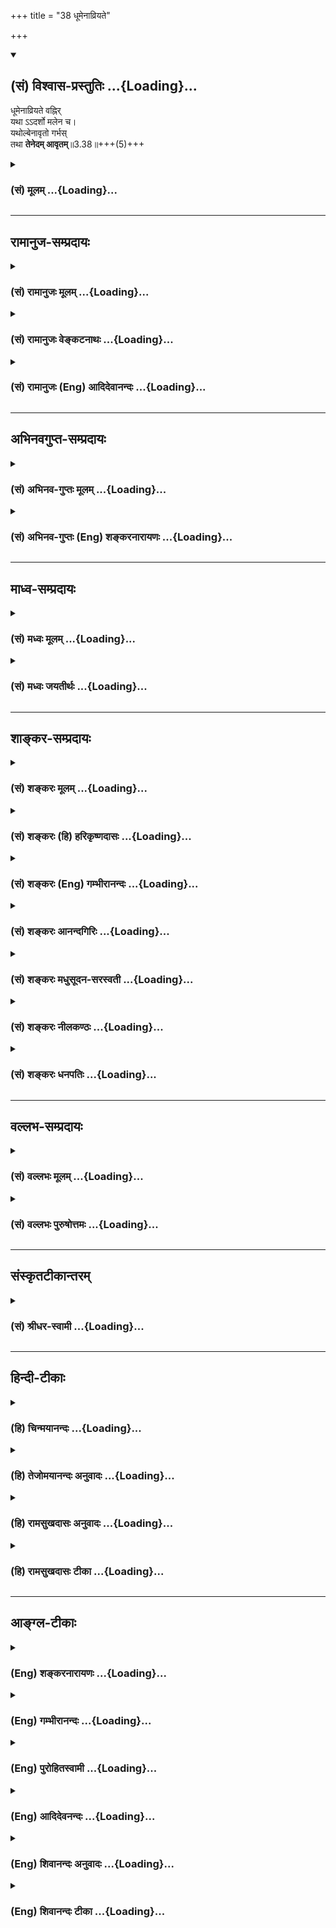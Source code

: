 +++
title = "38 धूमेनाव्रियते"

+++
<div class="js_include" newlevelforh1="2" title="(सं) विश्वास-प्रस्तुतिः" unfilled url="/mahAbhAratam/shlokashaH/06-bhIShma-parva/03-bhagavad-gItA-parva/saMskRtam/vishvAsa-prastutiH/03_karma-yogaH/38_dhUmenAvriyate.md">
<details open><summary><h2>(सं) विश्वास-प्रस्तुतिः ...{Loading}...</h2></summary>

धूमेनाव्रियते वह्निर्  
यथा ऽऽदर्शो मलेन च।  
यथोल्बेनावृतो गर्भस्  
तथा **तेनेदम् आवृतम्**॥3.38॥+++(5)+++
</details>
</div>
<div class="js_include collapsed" newlevelforh1="3" title="(सं) मूलम्" unfilled url="/mahAbhAratam/shlokashaH/06-bhIShma-parva/03-bhagavad-gItA-parva/saMskRtam/mUlam/03_karma-yogaH/38_dhUmenAvriyate.md">
<details><summary><h3>(सं) मूलम् ...{Loading}...</h3></summary>

धूमेनाव्रियते वह्निर्यथाऽऽदर्शो मलेन च।  
यथोल्बेनावृतो गर्भस्तथा तेनेदमावृतम्।।3.38।।
</details>
</div>


_________________
## रामानुज-सम्प्रदायः
<div class="js_include collapsed" newlevelforh1="3" title="(सं) रामानुजः मूलम्" unfilled url="/mahAbhAratam/shlokashaH/06-bhIShma-parva/03-bhagavad-gItA-parva/saMskRtam/rAmAnujaH/mUlam/03_karma-yogaH/38_dhUmenAvriyate.md">
<details><summary><h3>(सं) रामानुजः मूलम् ...{Loading}...</h3></summary>

।।3.38।।**यथा धूमेन वह्निः आव्रियते यथा च आदर्शो मलेन यथा** च **उल्बेन
आवृतो गर्भः तथा तेन** कामेन **इदं** जन्तुजातम् **आवृतम्। आवरणप्रकारम्
आह**

</details>
</div>
<div class="js_include collapsed" newlevelforh1="3" title="(सं) रामानुजः वेङ्कटनाथः" unfilled url="/mahAbhAratam/shlokashaH/06-bhIShma-parva/03-bhagavad-gItA-parva/saMskRtam/rAmAnujaH/venkaTanAthaH/03_karma-yogaH/38_dhUmenAvriyate.md">
<details><summary><h3>(सं) रामानुजः वेङ्कटनाथः ...{Loading}...</h3></summary>

  
  
।।3.38।। वैरित्वप्रकार उच्यते धूमेनेति। तत्र यथेत्यन्तमेकं वाक्यम्। आदर्शो
मलेन च इत्यत्र चकाराद्यथाशब्दोऽनुषक्त इति व्यञ्जनाययथा धूमेनेत्युक्तम्।
पूर्वस्मिन् श्लोके क्रोधस्यापि कामावस्थान्तरत्वव्यपदेशादुत्तरत्र
चकामरूपेणकामरूपम् 3।43 इति तस्यैवानुवृत्तेरत्रापि तच्छब्देन काम एव
परामृश्यत इति व्यञ्जनायतेन कामेनेत्युक्तम्। इदमिति
सामान्यनिर्देशेऽप्यचिद्ग्रहणासम्भवात्सर्वक्षेत्रज्ञग्रहणौचित्यादिदंशब्दस्य
वक्ष्यमाणपरत्वादपि लोकप्रतीतिपरत्वस्वारस्याच्चयया क्षेत्रज्ञशक्तिः सा
वेष्टिता इत्यादिवत् क्षेत्रज्ञानामावरणमिहोच्यत इत्यभिप्रायेणोक्तंइदं
जन्तुजातमिति। जन्तुशब्देन शरीरित्वस्य विवक्षितत्वादावरणार्हत्वं
दर्शितम्। नपुंसकनिर्देशस्य सामान्यविषयत्वेप्रदर्शनाय जातशब्दः।
अनादिवासनानुबन्धित्वेन सहजत्वं निवृत्तस्यापि पुनः पुनरुपाधिवशादागमं
स्वेच्छया निवर्तयितुमशक्यत्वं च दर्शयितुं दृष्टान्तत्रयोपादानम्।  
  

</details>
</div>
<div class="js_include collapsed" newlevelforh1="3" title="(सं) रामानुजः (Eng) आदिदेवानन्दः" unfilled url="/mahAbhAratam/shlokashaH/06-bhIShma-parva/03-bhagavad-gItA-parva/saMskRtam/rAmAnujaH/english/AdidevAnandaH/03_karma-yogaH/38_dhUmenAvriyate.md">
<details><summary><h3>(सं) रामानुजः (Eng) आदिदेवानन्दः ...{Loading}...</h3></summary>

3.38 As a fire is enveloped by smoke, as a mirror by dust and as an embryo by the membrance, so are the embodied beings covered by this desire. Sri Krsna teaches the mode of this envelopement:

</details>
</div>


_________________
## अभिनवगुप्त-सम्प्रदायः
<div class="js_include collapsed" newlevelforh1="3" title="(सं) अभिनव-गुप्तः मूलम्" unfilled url="/mahAbhAratam/shlokashaH/06-bhIShma-parva/03-bhagavad-gItA-parva/saMskRtam/abhinava-guptaH/mUlam/03_karma-yogaH/38_dhUmenAvriyate.md">
<details><summary><h3>(सं) अभिनव-गुप्तः मूलम् ...{Loading}...</h3></summary>

।।3.38।। धूमेनेति। दृष्टान्तत्रयेण दुरुपसर्गत्वम् +++(K दुरुपसर्पत्वम्)+++
अकार्यकरत्वं जुगुप्सास्पदत्वं च उक्तम्। अयमिति आत्मा।

</details>
</div>
<div class="js_include collapsed" newlevelforh1="3" title="(सं) अभिनव-गुप्तः (Eng) शङ्करनारायणः" unfilled url="/mahAbhAratam/shlokashaH/06-bhIShma-parva/03-bhagavad-gItA-parva/saMskRtam/abhinava-guptaH/english/shankaranArAyaNaH/03_karma-yogaH/38_dhUmenAvriyate.md">
<details><summary><h3>(सं) अभिनव-गुप्तः (Eng) शङ्करनारायणः ...{Loading}...</h3></summary>

3.38 Dhumena etc. \[The foe's tripple nature viz.\] being a mischivous
appendage, himself creating mischieves, and being an object of disgust,
is explained by the triad of these similes. He : the Self.

</details>
</div>


_________________
## माध्व-सम्प्रदायः
<div class="js_include collapsed" newlevelforh1="3" title="(सं) मध्वः मूलम्" unfilled url="/mahAbhAratam/shlokashaH/06-bhIShma-parva/03-bhagavad-gItA-parva/saMskRtam/madhvaH/mUlam/03_karma-yogaH/38_dhUmenAvriyate.md">
<details><summary><h3>(सं) मध्वः मूलम् ...{Loading}...</h3></summary>

।।3.38।। कथं विरोधी सः इदमनेनावृतम्। यथा धूमेनाग्निरावृतः
प्रकाशरूपोऽप्यन्येषां न सम्यग्दर्शनाय तथा परमात्मा। यथाऽऽदर्शो
मलेनावृतोऽन्याभिव्यक्तिहेतुर्न भवति तथाऽन्तःकरणं
परमात्मादेर्व्यक्तिहेतुर्न भवति कामेनावृतम्। यथोल्बेनावृत्य बद्धो भवति
गर्भः तथा कामेनावृतो जीवः।

</details>
</div>
<div class="js_include collapsed" newlevelforh1="3" title="(सं) मध्वः जयतीर्थः" unfilled url="/mahAbhAratam/shlokashaH/06-bhIShma-parva/03-bhagavad-gItA-parva/saMskRtam/madhvaH/jayatIrthaH/03_karma-yogaH/38_dhUmenAvriyate.md">
<details><summary><h3>(सं) मध्वः जयतीर्थः ...{Loading}...</h3></summary>

।।3.38।। ननु प्रश्नस्योत्तरं जातं किमुत्तरेण इत्यतः श्लोकद्वयस्य
सङ्गतिमाह **कथमि**ति। स कामः कथं मोक्षस्य विरोधी इति जिज्ञासायामाह
**धूमेने**त्यादिनेति शेषः। विवक्षितार्थस्यास्फुटत्वात् व्याख्याति
**इदमि**ति। ईश्वरान्तःकरणजीवलक्षणं वस्तुत्रयम्। केन किमिव
इत्याकाङ्क्षायामाद्यं पादत्रयं व्याचष्टे **यथे**ति। परमात्मा कामेनावृतः
स्वयं सर्वज्ञोऽप्यन्यैर्न ज्ञायत इति शेषः। अन्यस्य मुखादेः। परमात्मादेः
इत्यादिपदेन जीवो गृह्यते। बन्धापेक्षयाऽऽवरणस्य समानकर्तृकत्वम्। बद्धः
सङ्कुचितो व्यापाराक्षम इति यावत्। उल्बो गर्भवेष्टनम्। कामेनावृतो जीवो
नेश्वरादिज्ञाने क्षम इत्यर्थः।

</details>
</div>


_________________
## शाङ्कर-सम्प्रदायः
<div class="js_include collapsed" newlevelforh1="3" title="(सं) शङ्करः मूलम्" unfilled url="/mahAbhAratam/shlokashaH/06-bhIShma-parva/03-bhagavad-gItA-parva/saMskRtam/shankaraH/mUlam/03_karma-yogaH/38_dhUmenAvriyate.md">
<details><summary><h3>(सं) शङ्करः मूलम् ...{Loading}...</h3></summary>

।।3.38।। **धूमेन** सहजेन **आव्रियते वह्निः** प्रकाशात्मकः अप्रकाशात्मकेन
**यथा** वा **आदर्शो मलेन च यथा उल्बेन** च जरायुणा गर्भवेष्टनेन **आवृतः**
आच्छादितः **गर्भः तथा तेन इदम् आवृतम्**।। किं पुनस्तत् इदंशब्दवाच्यं यत्
कामेनावृतमित्युच्यते

</details>
</div>
<div class="js_include collapsed" newlevelforh1="3" title="(सं) शङ्करः (हि) हरिकृष्णदासः" unfilled url="/mahAbhAratam/shlokashaH/06-bhIShma-parva/03-bhagavad-gItA-parva/saMskRtam/shankaraH/hindI/harikRShNadAsaH/03_karma-yogaH/38_dhUmenAvriyate.md">
<details><summary><h3>(सं) शङ्करः (हि) हरिकृष्णदासः ...{Loading}...</h3></summary>

।।3.38।। यह काम किस प्रकार वैरी है सो दृष्टान्तोंसे समझाते हैं जैसे
प्रकाशस्वरूप अग्नि अपने साथ उत्पन्न हुए अन्धकाररूप धूएँसे और दर्पण जैसे
मलसे आच्छादित हो जाता है तथा जैसे गर्भ अपने आवरणरूप जेरसे आच्छादित होता
है वैसे ही उस कामसे यह ( ज्ञान ) ढका हुआ है।

</details>
</div>
<div class="js_include collapsed" newlevelforh1="3" title="(सं) शङ्करः (Eng) गम्भीरानन्दः" unfilled url="/mahAbhAratam/shlokashaH/06-bhIShma-parva/03-bhagavad-gItA-parva/saMskRtam/shankaraH/english/gambhIrAnandaH/03_karma-yogaH/38_dhUmenAvriyate.md">
<details><summary><h3>(सं) शङ्करः (Eng) गम्भीरानन्दः ...{Loading}...</h3></summary>

3.38 Yatha, as; vahnih, fire, which is naturally bright; avriyate, is
enveloped; dhumena, by smoke, which is born concomitantly (with fire)
and is naturally dark; or as adarsah, a mirror; is covered malena, by
dirt; ca, and; garbhah, a foetus; is avrtah, enclosed; ulbena, in the
womb by the amnion; tatha, so; is idam, this; avrtam, shrouded; tena, by
that. Again, what is that which is indicated by the word idam (this),
and which is covered by desire; The answer is:

</details>
</div>
<div class="js_include collapsed" newlevelforh1="3" title="(सं) शङ्करः आनन्दगिरिः" unfilled url="/mahAbhAratam/shlokashaH/06-bhIShma-parva/03-bhagavad-gItA-parva/saMskRtam/shankaraH/AnandagiriH/03_karma-yogaH/38_dhUmenAvriyate.md">
<details><summary><h3>(सं) शङ्करः आनन्दगिरिः ...{Loading}...</h3></summary>

।।3.38।। उत्तरश्लोकमवतारयति **कथमिति।** अनेकदृष्टान्तोपादानं
प्रतिपत्तिसौकर्यार्थम्। सहजस्य धूमस्य प्रकाशात्मकवह्निं
प्रत्यावरकत्वसिद्ध्यर्थं विशिनष्टि **अप्रकाशात्मकेनेति।**

</details>
</div>
<div class="js_include collapsed" newlevelforh1="3" title="(सं) शङ्करः मधुसूदन-सरस्वती" unfilled url="/mahAbhAratam/shlokashaH/06-bhIShma-parva/03-bhagavad-gItA-parva/saMskRtam/shankaraH/madhusUdana-sarasvatI/03_karma-yogaH/38_dhUmenAvriyate.md">
<details><summary><h3>(सं) शङ्करः मधुसूदन-सरस्वती ...{Loading}...</h3></summary>

।।3.38।। तस्य महापाप्मत्वेन वैरित्वमेव दृष्टान्तैः स्पष्टयति तत्र
शरीरारम्भात्प्रागन्तःकरणस्यालब्धवृत्तिकत्वात्सूक्ष्मः कामः शरीरारम्भकेण
कर्मणा स्थूलशरीरावच्छिन्ने लब्धवृत्तिकेऽन्तःकरणे कृताभिव्यक्तिः सन्
स्थूलो भवति स एव विषयस्यचिन्त्यमानतावस्थायां पुनःपुनरुद्रिच्यमानः
स्थूलतरो भवति स एव पुनर्विषयस्य भुज्यमानतावस्थायामत्यन्तोद्रेकं प्राप्तः
स्थूलतमो भवति। तत्र प्रथमावस्थायां दृष्टान्तां यथा धूमेन
सहजेनाप्रकाशात्मकेन प्रकाशात्मको वह्निराव्रियते। द्वितीयावस्थायां
दृष्टान्तः यथादर्शो मलेनासहजेनादर्शोत्पत्त्यनन्तरमुद्रिक्तेन।
चकारोऽवान्तरवैधर्म्यसूचनार्थः आव्रियत इति क्रियानुकर्षणार्थश्च।
तृतीयावस्थायां दृष्टान्तः यथोल्बेन जरायुणा गर्भवेष्टनचर्मणातिस्थूलेन
सर्वतो निरुध्यावृतः तथा प्रकारत्रयेणापि तेन कामेनेदमावृतम्। अत्र
धूमेनावृतोऽपि बह्निर्दाहादिलक्षणं स्वकार्यं करोति। मलेनावृतस्त्वादर्शः
प्रतिबिम्बग्रहणलक्षणं स्वकार्यं न करोति स्वच्छताधर्ममात्रतिरोधानात्।
स्वरूपतस्तूपलभ्यतएव। उल्बेनावृतस्तु गर्भो न हस्तपादादिप्रसारणरूपं
स्वकार्यं करोति न वा स्वरूपत उपलभ्यत इति विशेषः।

</details>
</div>
<div class="js_include collapsed" newlevelforh1="3" title="(सं) शङ्करः नीलकण्ठः" unfilled url="/mahAbhAratam/shlokashaH/06-bhIShma-parva/03-bhagavad-gItA-parva/saMskRtam/shankaraH/nIlakaNThaH/03_karma-yogaH/38_dhUmenAvriyate.md">
<details><summary><h3>(सं) शङ्करः नीलकण्ठः ...{Loading}...</h3></summary>

।।3.38।। अस्य वैरित्वमेव विवृणोति **धूमेनेत्यादिना।** उल्बेन गर्भवेष्टनेन
जरायुणा। तेन कामेन इदं वक्ष्यमाणं ज्ञानमावृतम्। आवरणीयस्य
त्रैविध्यात्तदनुगुणं दृष्टान्तत्रयं ज्ञेयम्।

</details>
</div>
<div class="js_include collapsed" newlevelforh1="3" title="(सं) शङ्करः धनपतिः" unfilled url="/mahAbhAratam/shlokashaH/06-bhIShma-parva/03-bhagavad-gItA-parva/saMskRtam/shankaraH/dhanapatiH/03_karma-yogaH/38_dhUmenAvriyate.md">
<details><summary><h3>(सं) शङ्करः धनपतिः ...{Loading}...</h3></summary>

।।3.38।। तस्य शत्रुत्वं स्पष्टयति। यथा धूमेन सहजेनाप्रकाशात्मकेनाग्निः
प्रकाशात्मको यथावाऽऽदर्शो मलेनाव्रियते यथोल्बेन गर्भवेष्टनेन जरायुणा
गर्भ आच्छादितस्तथा तेन कामेनेदं ज्ञानमावृतम्।
प्रथमदृष्टान्तेनात्मस्वरुपप्रकाशात्मकत्वं द्वितीयेन
यथावद्विषयस्वरुपप्रतिभानात्मकत्वं तृतीयेनोहापोहात्मकत्वं
ज्ञानस्यावृतिमिति बोध्यम्।

</details>
</div>


_________________
## वल्लभ-सम्प्रदायः
<div class="js_include collapsed" newlevelforh1="3" title="(सं) वल्लभः मूलम्" unfilled url="/mahAbhAratam/shlokashaH/06-bhIShma-parva/03-bhagavad-gItA-parva/saMskRtam/vallabhaH/mUlam/03_karma-yogaH/38_dhUmenAvriyate.md">
<details><summary><h3>(सं) वल्लभः मूलम् ...{Loading}...</h3></summary>

।।3.38।। कामस्य वैरित्वमाह धूमेनेति। आर्द्रेन्धनसंयोगजोपधिभूतेनैव सहजेन
मलेनागन्तुकेन वा उल्बेन सर्वत आच्छादकेन गर्भवेष्टनचर्मणा गर्भ इवावृतं
कामेन जगत्।

</details>
</div>
<div class="js_include collapsed" newlevelforh1="3" title="(सं) वल्लभः पुरुषोत्तमः" unfilled url="/mahAbhAratam/shlokashaH/06-bhIShma-parva/03-bhagavad-gItA-parva/saMskRtam/vallabhaH/puruShottamaH/03_karma-yogaH/38_dhUmenAvriyate.md">
<details><summary><h3>(सं) वल्लभः पुरुषोत्तमः ...{Loading}...</h3></summary>

  
  
।।3.38।। यतोऽयं वैरी ततोऽस्य ज्ञानमावर्त्तयति तेन मोहो भवतीत्याह धूमेनेति
त्रयेण। यथा धूमेन वह्निराव्रियते मलेन आदर्श आब्रियते उल्बेन
गर्भावेष्टनेन गर्भ आवृतः तथा तेन कामेन इदं ज्ञानमावृतम्। अत्र
दृष्टान्तेषु वह्न्यादित्रयनिरूपणस्यायं भावः पूर्वदृष्टान्तेन
भगवत्तापात्मकं ज्ञानं व्यज्यते द्वितीयेन सेवायोग्यस्वस्वरूपप्राप्तिरूपं
ज्ञानं व्यज्यते तृतीयेन बीजभावोत्पत्त्यात्मकज्ञानं व्यज्यते।  
  

</details>
</div>


_________________
## संस्कृतटीकान्तरम्
<div class="js_include collapsed" newlevelforh1="3" title="(सं) श्रीधर-स्वामी" unfilled url="/mahAbhAratam/shlokashaH/06-bhIShma-parva/03-bhagavad-gItA-parva/saMskRtam/shrIdhara-svAmI/03_karma-yogaH/38_dhUmenAvriyate.md">
<details><summary><h3>(सं) श्रीधर-स्वामी ...{Loading}...</h3></summary>

।।3.38।। कामस्य वैरित्वं दर्शयति **धूमेनेति।** यथा धूमेन सहजेन
वह्निराव्रियत आच्छाद्यते यथा वाऽऽदर्शो मलेनागन्तुकेन यथा चोल्बेन
गर्भवेष्टनचर्मणा गर्भः सर्वतो निरुध्यावृतः तथा प्रकारत्रयेणापि तेन
कामेनावृतमिदम्।

</details>
</div>


_________________
## हिन्दी-टीकाः
<div class="js_include collapsed" newlevelforh1="3" title="(हि) चिन्मयानन्दः" unfilled url="/mahAbhAratam/shlokashaH/06-bhIShma-parva/03-bhagavad-gItA-parva/hindI/chinmayAnandaH/03_karma-yogaH/38_dhUmenAvriyate.md">
<details><summary><h3>(हि) चिन्मयानन्दः ...{Loading}...</h3></summary>

।।3.38।। यहाँ तीन दृष्टान्त यह समझाने के लिये दिये गये हैं कि किस प्रकार
काम और क्रोध हमारे विचार की सार्मथ्य को आवृत कर देते हैं। शास्त्रों में
इसे पुनरुक्ति दोष माना गया है। किन्तु गीता में यह दोष नहीं मिलता।
भगवद्गीता में कहीं पर भी अनावश्यक या निरर्थक पुनरुक्ति नहीं है। इसे
ध्यान में रखकर इस श्लोक को समझने का प्रयत्न करें तो ज्ञात होगा कि यहाँ
दिये तीनों दृष्टान्तों में सूक्ष्म भेद है। वाच्यार्थ से कहीं अधिक अर्थ
इस श्लोक में बताया गया है। जगत् की अनित्य वस्तुओं के साथ आसक्ति के कारण
मनुष्य की विवेचन सार्मथ्य आच्छादित हो जाती है। हमारी आसक्तियाँ अथवा
इच्छाएँ तीन भागों में विभाजित की जा सकती हैं। अत्यन्त निम्न स्तर की
इच्छाएँ मुख्यत शारीरिक उपभोगों के लिये दूसरे हमारी महत्त्वाकांक्षाएँ हो
सकती हैं सत्ता धन प्रसिद्धि और कीर्ति पाने के लिये। इनसे भिन्न तीसरी
इच्छा हो सकती है आत्मविकास और आत्मसाक्षात्कार की। ये तीन प्रकार की
इच्छाएँ गुणों के प्राधान्य से क्रमश तामसिक राजसिक और सात्त्विक कहलाती
हैं। तीन दृष्टान्तों के द्वारा इन तीन प्रकार की इच्छाओं से उत्पन्न
विभिन्न प्रकार के आवरणों को स्पष्ट किया गया है। जैसे धुयें से अग्नि अनेक
बार धुयें से अग्नि की चमकती ज्वाला पूर्णत या अंशत आवृत हो जाती है। इसी
प्रकार सात्त्विक इच्छाएँ भी अनन्त स्वरूप आत्मा के प्रकाश को आवृत सी कर
लेती हैं। जैसे धूलि से दर्पण रजोगुण से उत्पन्न विक्षेपों के कारण बुद्धि
पर पड़े आवरण को इस उदाहरण के द्वारा स्पष्ट किया गया है। धुएँ के आवरण की
अपेक्षा दर्पण पर पड़े धूलि को दूर करने के लिये अधिक प्रयत्न की आवश्यकता
होती है। बहते हुये वायु के एक हल्के से झोंके से ही धुआँ हट जाता है जबकि
तूफान के द्वारा भी दर्पण स्वच्छ नहीं किया जा सकता। केवल एक स्वच्छ सूखे
कपड़े से पोंछकर ही उसे स्वच्छ करना सम्भव है। धुँए के होने पर भी कुछ
मात्रा में अग्नि दिखाई पड़ती है परन्तु धूलि की मोटी परत जमी हुई होने पर
दर्पण में प्रतिबिम्ब बिल्कुल नहीं दिखाई पड़ता। जैसे गर्भाशय से भ्रूण
तमोगुण जनित अत्यन्त निम्न पशु जैसी वैषयिक कामनाएँ दिव्य स्वरूप को पूर्णत
आवृत कर देती हैं जिसे समझने के लिए यह भ्रूण का दृष्टांत दिया गया है।
गर्भस्थ शिशु पूरी तरह आच्छादित रहता है और उसके जन्म के पूर्व उसे देखना
संभव भी नहीं होता। यहाँ आवरण पूर्ण है और उसके दूर होने के लिये कुछ
निश्चित काल की आवश्यकता होती है। इसी प्रकार तामसिक इच्छाओं से उत्पन्न
बुद्धि पर के आवरण को हटाने के लिए जीव को विकास की सीढ़ी पर चढ़ते हुए
दीर्घकाल तक प्रतीक्षा करनी पड़ती है। इस प्रकार इन भिन्नभिन्न प्रकार की
इच्छाओं से उत्पन्न विभिन्न तारतम्य में अनुभव में आने वाले आवरणों को
स्पष्ट किया गया है। इस श्लोक में केवल सर्वनामों का उपयोग करके कहा गया है
कि उसके द्वारा यह आवृत है। अब अगले श्लोक में इन दोनों सर्वनामों उसके
द्वारा और यह को स्पष्ट किया गया है

</details>
</div>
<div class="js_include collapsed" newlevelforh1="3" title="(हि) तेजोमयानन्दः अनुवादः" unfilled url="/mahAbhAratam/shlokashaH/06-bhIShma-parva/03-bhagavad-gItA-parva/hindI/tejomayAnandaH/anuvAdaH/03_karma-yogaH/38_dhUmenAvriyate.md">
<details><summary><h3>(हि) तेजोमयानन्दः अनुवादः ...{Loading}...</h3></summary>

।।3.38।। जैसे धुयें से अग्नि और धूलि से दर्पण ढक जाता है तथा जैसे भ्रूण
गर्भाशय से ढका रहता है, वैसे उस (काम) के द्वारा यह (ज्ञान) आवृत होता
है।।

</details>
</div>
<div class="js_include collapsed" newlevelforh1="3" title="(हि) रामसुखदासः अनुवादः" unfilled url="/mahAbhAratam/shlokashaH/06-bhIShma-parva/03-bhagavad-gItA-parva/hindI/rAmasukhadAsaH/anuvAdaH/03_karma-yogaH/38_dhUmenAvriyate.md">
<details><summary><h3>(हि) रामसुखदासः अनुवादः ...{Loading}...</h3></summary>

।।3.38।। जैसे धुएँसे अग्नि और मैलसे दर्पण ढक जाता है तथा जैसे जेरसे गर्भ
ढका रहता है, ऐसे ही उस कामके द्वारा यह ज्ञान ( विवेक) ढका हुआ है।

</details>
</div>
<div class="js_include collapsed" newlevelforh1="3" title="(हि) रामसुखदासः टीका" unfilled url="/mahAbhAratam/shlokashaH/06-bhIShma-parva/03-bhagavad-gItA-parva/hindI/rAmasukhadAsaH/TIkA/03_karma-yogaH/38_dhUmenAvriyate.md">
<details><summary><h3>(हि) रामसुखदासः टीका ...{Loading}...</h3></summary>

।।3.38।।***व्याख्या--***'**धूमेनाव्रियते वह्निः'--**जैसे धुएँसे अग्नि
ढकी रहती है, ऐसे ही कामनासे मनुष्यका विवेक ढका रहता है अर्थात् स्पष्ट
प्रतीत नहीं होता।  
  
विवेक बुद्धिमें प्रकट होता है। बुद्धि तीन प्रकारकी होती है--सात्त्विकी,
राजसी और तामसी। सात्त्विकी बुद्धिमें कर्तव्य-अकर्तव्य ठीक-ठीक ज्ञान होता
है, राजसी बुद्धिमें कर्तव्य-अकर्तव्यका ठीक-ठीक ज्ञान नहीं होता और तामसी
बुद्धिमें सब वस्तुओंका विपरीत ज्ञान होता है (गीता 18। 30 32)। कामना
उत्पन्न होनेपर सात्त्विकी बुद्धि भी धुएँसे अग्निके समान ढकी जाती है, फिर
राजसी और तामसी बुद्धिका तो कहना ही क्या है ! सांसारिक इच्छा उत्पन्न होते
ही पारमार्थिक मार्गमें धुआँ हो जाता है। अगर इस अवस्थामें सावधानी नहीं
हुई तो कामना और अधिक बढ़ जाती है। कामना बढ़नेपर तो पारमार्थिक मार्गमें
अँधेरा ही हो जाता है। उत्पत्ति विनाशशील जड वस्तुओंमें प्रियता, महत्ता,
सुखरूपता, सुन्दरता, विशेषता आदि दीखनेके कारण ही उनकी कामना पैदा होती है।
यह कामना ही मूलमें विवेकको ढकनेवाली है। अन्य शरीरोंकी अपेक्षा
मनुष्य-शरीरमें विवेक विशेषरूपसे प्रकट है; किन्तु जड पदार्थोंकी कामनाके
कारण वह विवेक काम नहीं करता। कामना उत्पन्न होते ही विवेक धुँधला हो जाता
है। जैसे धुँएसे ढकी रहनेपर भी अग्नि काम कर सकती है, ऐसे ही यदि साधक
कामनाके पैदा होते ही सावधान हो जाय तो उसका विवेक काम कर सकता
है। प्रथमावस्थामें ही कामनाको नष्ट करनेका सरल उपाय यह है कि कामना उत्पन्न
होते ही साधक विचार करे कि हम जिस वस्तुकी कामना करते हैं, वह वस्तु हमारे
साथ सदा रहनेवाली नहीं है। वह वस्तु पहले भी हमारे साथ नहीं थी और बादमें
भी हमारे साथ नहीं रहेगी तथा बीचमें भी उस वस्तुका हमारेसे निरन्तर वियोग
हो रहा है। ऐसा विचार करनेसे कामना नहीं रहती।

</details>
</div>


_________________
## आङ्ग्ल-टीकाः
<div class="js_include collapsed" newlevelforh1="3" title="(Eng) शङ्करनारायणः" unfilled url="/mahAbhAratam/shlokashaH/06-bhIShma-parva/03-bhagavad-gItA-parva/english/shankaranArAyaNaH/03_karma-yogaH/38_dhUmenAvriyate.md">
<details><summary><h3>(Eng) शङ्करनारायणः ...{Loading}...</h3></summary>

3.38. As the fire is concealed by smoke and a mirror by dirt, and as the embryo is concealed by membrance-cover, so He is concealed by this
(foe).

</details>
</div>
<div class="js_include collapsed" newlevelforh1="3" title="(Eng) गम्भीरानन्दः" unfilled url="/mahAbhAratam/shlokashaH/06-bhIShma-parva/03-bhagavad-gItA-parva/english/gambhIrAnandaH/03_karma-yogaH/38_dhUmenAvriyate.md">
<details><summary><h3>(Eng) गम्भीरानन्दः ...{Loading}...</h3></summary>

3.38 As fire is enveloped by smoke, as a mirror by dirt, and as a foetus remains enclosed in the womb, so in this shrouded by that.

</details>
</div>
<div class="js_include collapsed" newlevelforh1="3" title="(Eng) पुरोहितस्वामी" unfilled url="/mahAbhAratam/shlokashaH/06-bhIShma-parva/03-bhagavad-gItA-parva/english/purohitasvAmI/03_karma-yogaH/38_dhUmenAvriyate.md">
<details><summary><h3>(Eng) पुरोहितस्वामी ...{Loading}...</h3></summary>

3.38 As fire is shrouded in smoke, a mirror by dust and a child by the womb, so is the universe enveloped in desire.

</details>
</div>
<div class="js_include collapsed" newlevelforh1="3" title="(Eng) आदिदेवनन्दः" unfilled url="/mahAbhAratam/shlokashaH/06-bhIShma-parva/03-bhagavad-gItA-parva/english/AdidevanandaH/03_karma-yogaH/38_dhUmenAvriyate.md">
<details><summary><h3>(Eng) आदिदेवनन्दः ...{Loading}...</h3></summary>

3.38 As a fire is enveloped by smoke, as a mirror is covered by dust,
and as an embryo is encased in the membrane, so is this (worldA)
enveloped by it (desire).

</details>
</div>
<div class="js_include collapsed" newlevelforh1="3" title="(Eng) शिवानन्दः अनुवादः" unfilled url="/mahAbhAratam/shlokashaH/06-bhIShma-parva/03-bhagavad-gItA-parva/english/shivAnandaH/anuvAdaH/03_karma-yogaH/38_dhUmenAvriyate.md">
<details><summary><h3>(Eng) शिवानन्दः अनुवादः ...{Loading}...</h3></summary>

3.38 As fire is enveloped by smoke, as a mirror by dust, and as an embryo by the amnion, so is this enveloped by that.

</details>
</div>
<div class="js_include collapsed" newlevelforh1="3" title="(Eng) शिवानन्दः टीका" unfilled url="/mahAbhAratam/shlokashaH/06-bhIShma-parva/03-bhagavad-gItA-parva/english/shivAnandaH/TIkA/03_karma-yogaH/38_dhUmenAvriyate.md">
<details><summary><h3>(Eng) शिवानन्दः टीका ...{Loading}...</h3></summary>

3.38 धूमेन by smoke; आव्रियते is enveloped; वह्निः fire; यथा as; आदर्शः
a mirror; मलेन by dust; च and; यथा as; उल्बेन by the amnion; आवृतः
enveloped; गर्भः embryo; तथा so; तेन by it; इदम् this; आवृतम्
enveloped.Commentary This means the universe. This also means knowledge.
That means desire.

</details>
</div>
